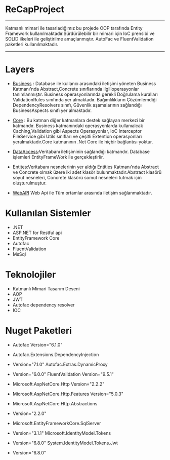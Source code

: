 # ReCapProject

<hr>
Katmanlı mimari ile tasarladığımız bu projede OOP tarafında Entity Framework kullanılmaktadır.Sürdürülebilir bir mimari için IoC prensibi ve SOLID ilkeleri ile geliştirilme amaçlanmıştır. AutoFac ve FluentValidation paketleri kullanılmaktadır.
<hr>

# Layers

- [Business](https://github.com/mvolkanaslan/ReCapProject/tree/master/Business)
  : Database ile kullancı arasındaki iletişimi
  yöneten Business Katmanı'nda Abstract,Concrete
  sınıflarında ilgilioperasyonlar tanımlanmıştır.
  Business operasyonlarında gerekli Doğrulama
  kuralları ValidationRules sınıfında yer
  almaktadır. Bağımlılıkların Çözümlemdiği
  DependencyResolvers sınıfı, Güvenlik
  aşamalarının sağlandığı BusinessAspects sınıfı
  yer almaktadır.

- [Core](https://github.com/mvolkanaslan/ReCapProject/tree/master/Core)
  : Bu katman diğer katmanlara destek sağlayan
  merkezi bir katmandır. Business katmanındaki
  operasyonlarda kullanıalcak Caching,Validation
  gibi Aspects Operasyonlar, IoC Interceptor
  FileService gibi Utils sınıfları ve çeşitli
  Extention operasyonları yeralmaktadır.Core
  katmanının .Net Core ile hiçbir bağlantısı
  yoktur.
- [DataAccess](https://github.com/mvolkanaslan/ReCapProject/tree/master/DataAccesss):Veritabanı
  iletişiminin sağlandığı katmandır. Database
  işlemleri EntityFrameWork ile gerçekleştirlir.
- [Entites](https://github.com/mvolkanaslan/ReCapProject/tree/master/Entities):Veritabanı
  nesnelerinin yer aldığı Entities Katmanı'nda
  Abstract ve Concrete olmak üzere iki adet klasör
  bulunmaktadır.Abstract klasörü soyut nesneleri,
  Concrete klasörü somut nesneleri tutmak için
  oluşturulmuştur.
- [WebAPI](https://github.com/mvolkanaslan/ReCapProject/tree/master/WebAPI)
  Web Api ile Tüm ortamlar arasında iletişim
  sağlanmaktadır.

# Kullanılan Sistemler

- .NET
- ASP.NET for Restful api
- EntityFramework Core
- Autofac
- FluentValidation
- MsSql

# Teknolojiler

- Katmanlı Mimari Tasarım Deseni
- AOP
- JWT
- Autofac dependency resolver
- IOC

# Nuget Paketleri

- Autofac Version="6.1.0"

- Autofac.Extensions.DependencyInjection

- Version="7.1.0" Autofac.Extras.DynamicProxy

- Version="6.0.0" FluentValidation Version="9.5.1"

- Microsoft.AspNetCore.Http Version="2.2.2"

- Microsoft.AspNetCore.Http.Features Version="5.0.3"

- Microsoft.AspNetCore.Http.Abstractions

- Version="2.2.0"

- Microsoft.EntityFrameworkCore.SqlServer

- Version="3.1.1" Microsoft.IdentityModel.Tokens

- Version="6.8.0" System.IdentityModel.Tokens.Jwt

- Version="6.8.0"
